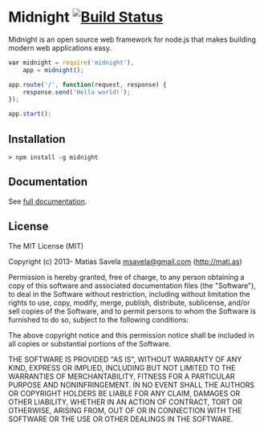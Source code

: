 # Midnight [![Build Status](https://travis-ci.org/msavela/midnight.svg)](https://travis-ci.org/msavela/midnight)

Midnight is an open source web framework for node.js that makes building modern web applications easy.

```js
var midnight = require('midnight'),
	app = midnight();

app.route('/', function(request, response) {
	response.send('Hello world!');
});

app.start();
```

## Installation

	> npm install -g midnight

## Documentation

See [full documentation](http://msavela.github.io/midnight).

## License

The MIT License (MIT)

Copyright (c) 2013- Matias Savela <msavela@gmail.com> (http://mati.as)

Permission is hereby granted, free of charge, to any person obtaining a copy
of this software and associated documentation files (the "Software"), to deal
in the Software without restriction, including without limitation the rights
to use, copy, modify, merge, publish, distribute, sublicense, and/or sell
copies of the Software, and to permit persons to whom the Software is
furnished to do so, subject to the following conditions:

The above copyright notice and this permission notice shall be included in
all copies or substantial portions of the Software.

THE SOFTWARE IS PROVIDED "AS IS", WITHOUT WARRANTY OF ANY KIND, EXPRESS OR
IMPLIED, INCLUDING BUT NOT LIMITED TO THE WARRANTIES OF MERCHANTABILITY,
FITNESS FOR A PARTICULAR PURPOSE AND NONINFRINGEMENT. IN NO EVENT SHALL THE
AUTHORS OR COPYRIGHT HOLDERS BE LIABLE FOR ANY CLAIM, DAMAGES OR OTHER
LIABILITY, WHETHER IN AN ACTION OF CONTRACT, TORT OR OTHERWISE, ARISING FROM,
OUT OF OR IN CONNECTION WITH THE SOFTWARE OR THE USE OR OTHER DEALINGS IN
THE SOFTWARE.
